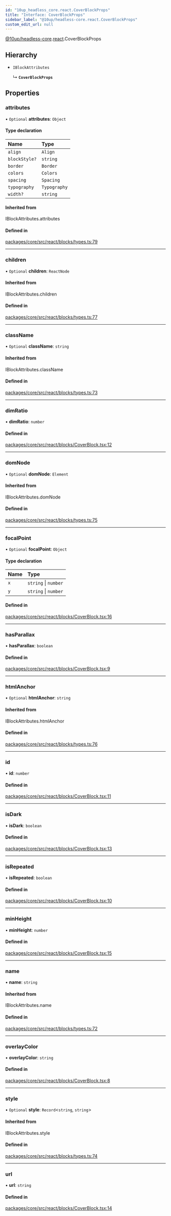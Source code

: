 ```yaml
---
id: "10up_headless_core.react.CoverBlockProps"
title: "Interface: CoverBlockProps"
sidebar_label: "@10up/headless-core.react.CoverBlockProps"
custom_edit_url: null
---
```


[@10up/headless-core](../modules/10up_headless_core.md).[react](../namespaces/10up_headless_core.react.md).CoverBlockProps

## Hierarchy

- `IBlockAttributes`

  ↳ **`CoverBlockProps`**

## Properties

### attributes

• `Optional` **attributes**: `Object`

#### Type declaration

| Name | Type |
| :------ | :------ |
| `align` | `Align` |
| `blockStyle?` | `string` |
| `border` | `Border` |
| `colors` | `Colors` |
| `spacing` | `Spacing` |
| `typography` | `Typography` |
| `width?` | `string` |

#### Inherited from

IBlockAttributes.attributes

#### Defined in

[packages/core/src/react/blocks/types.ts:79](https://github.com/10up/headless/blob/5293da0/packages/core/src/react/blocks/types.ts#L79)

___

### children

• `Optional` **children**: `ReactNode`

#### Inherited from

IBlockAttributes.children

#### Defined in

[packages/core/src/react/blocks/types.ts:77](https://github.com/10up/headless/blob/5293da0/packages/core/src/react/blocks/types.ts#L77)

___

### className

• `Optional` **className**: `string`

#### Inherited from

IBlockAttributes.className

#### Defined in

[packages/core/src/react/blocks/types.ts:73](https://github.com/10up/headless/blob/5293da0/packages/core/src/react/blocks/types.ts#L73)

___

### dimRatio

• **dimRatio**: `number`

#### Defined in

[packages/core/src/react/blocks/CoverBlock.tsx:12](https://github.com/10up/headless/blob/5293da0/packages/core/src/react/blocks/CoverBlock.tsx#L12)

___

### domNode

• `Optional` **domNode**: `Element`

#### Inherited from

IBlockAttributes.domNode

#### Defined in

[packages/core/src/react/blocks/types.ts:75](https://github.com/10up/headless/blob/5293da0/packages/core/src/react/blocks/types.ts#L75)

___

### focalPoint

• `Optional` **focalPoint**: `Object`

#### Type declaration

| Name | Type |
| :------ | :------ |
| `x` | `string` \| `number` |
| `y` | `string` \| `number` |

#### Defined in

[packages/core/src/react/blocks/CoverBlock.tsx:16](https://github.com/10up/headless/blob/5293da0/packages/core/src/react/blocks/CoverBlock.tsx#L16)

___

### hasParallax

• **hasParallax**: `boolean`

#### Defined in

[packages/core/src/react/blocks/CoverBlock.tsx:9](https://github.com/10up/headless/blob/5293da0/packages/core/src/react/blocks/CoverBlock.tsx#L9)

___

### htmlAnchor

• `Optional` **htmlAnchor**: `string`

#### Inherited from

IBlockAttributes.htmlAnchor

#### Defined in

[packages/core/src/react/blocks/types.ts:76](https://github.com/10up/headless/blob/5293da0/packages/core/src/react/blocks/types.ts#L76)

___

### id

• **id**: `number`

#### Defined in

[packages/core/src/react/blocks/CoverBlock.tsx:11](https://github.com/10up/headless/blob/5293da0/packages/core/src/react/blocks/CoverBlock.tsx#L11)

___

### isDark

• **isDark**: `boolean`

#### Defined in

[packages/core/src/react/blocks/CoverBlock.tsx:13](https://github.com/10up/headless/blob/5293da0/packages/core/src/react/blocks/CoverBlock.tsx#L13)

___

### isRepeated

• **isRepeated**: `boolean`

#### Defined in

[packages/core/src/react/blocks/CoverBlock.tsx:10](https://github.com/10up/headless/blob/5293da0/packages/core/src/react/blocks/CoverBlock.tsx#L10)

___

### minHeight

• **minHeight**: `number`

#### Defined in

[packages/core/src/react/blocks/CoverBlock.tsx:15](https://github.com/10up/headless/blob/5293da0/packages/core/src/react/blocks/CoverBlock.tsx#L15)

___

### name

• **name**: `string`

#### Inherited from

IBlockAttributes.name

#### Defined in

[packages/core/src/react/blocks/types.ts:72](https://github.com/10up/headless/blob/5293da0/packages/core/src/react/blocks/types.ts#L72)

___

### overlayColor

• **overlayColor**: `string`

#### Defined in

[packages/core/src/react/blocks/CoverBlock.tsx:8](https://github.com/10up/headless/blob/5293da0/packages/core/src/react/blocks/CoverBlock.tsx#L8)

___

### style

• `Optional` **style**: `Record`<`string`, `string`\>

#### Inherited from

IBlockAttributes.style

#### Defined in

[packages/core/src/react/blocks/types.ts:74](https://github.com/10up/headless/blob/5293da0/packages/core/src/react/blocks/types.ts#L74)

___

### url

• **url**: `string`

#### Defined in

[packages/core/src/react/blocks/CoverBlock.tsx:14](https://github.com/10up/headless/blob/5293da0/packages/core/src/react/blocks/CoverBlock.tsx#L14)
